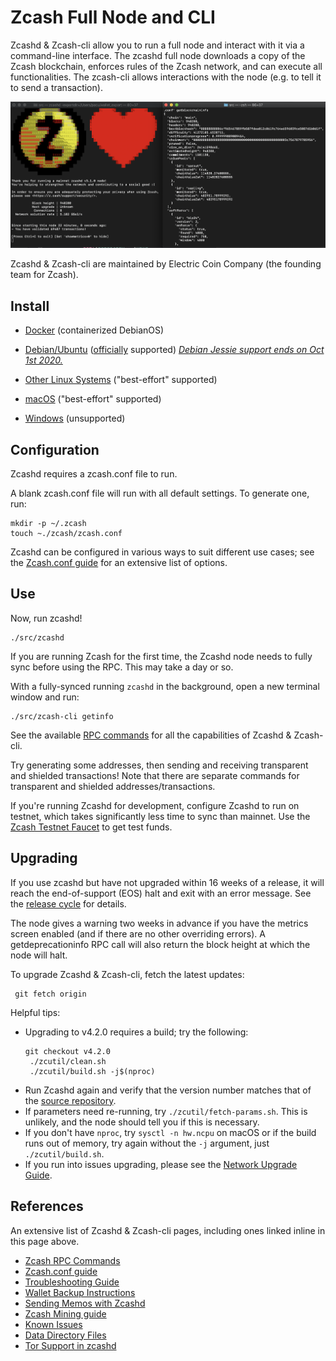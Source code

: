 # Zcash Full Node and CLI

Zcashd & Zcash-cli allow you to run a full node and interact with it via a command-line interface. The zcashd full node downloads a copy of the Zcash blockchain, enforces rules of the Zcash network, and can execute all functionalities. The zcash-cli allows interactions with the node (e.g. to tell it to send a transaction).

![](./images/zcashd_and_zcashcli.png)

Zcashd & Zcash-cli are maintained by Electric Coin Company (the founding team for Zcash).


## Install

* [Docker](https://hub.docker.com/r/electriccoinco/zcashd) (containerized DebianOS)

* [Debian/Ubuntu](Debian-Ubuntu-build.html) ([officially](https://zcash.readthedocs.io/en/latest/rtd_pages/supported_platform_policy.html#supported-platform-policy) supported) *[Debian Jessie support ends on Oct 1st 2020.](https://forum.zcashcommunity.com/t/end-of-debian-jessie-support-is-on-october-1st-2020/37313)*

* [Other Linux Systems](https://zcash.readthedocs.io/en/latest/rtd_pages/Linux-misc-build.html) ("best-effort" supported)

* [macOS](macOS-build.html) ("best-effort" supported)

* [Windows](windows-build.html) (unsupported)


## Configuration

Zcashd requires a zcash.conf file to run.

A blank zcash.conf file will run with all default settings. To generate one, run:

```
mkdir -p ~/.zcash
touch ~./zcash/zcash.conf
```

Zcashd can be configured in various ways to suit different use cases; see the [Zcash.conf guide](zcash_conf_guide.html) for an extensive list of options.

## Use

Now, run zcashd!

```
./src/zcashd
```

If you are running Zcash for the first time, the Zcashd node needs to fully sync before using the RPC. This may take a day or so.

With a fully-synced running ``zcashd`` in the background, open a new terminal window and run:

```
./src/zcash-cli getinfo
```

See the available [RPC commands](https://zcash-rpc.github.io/) for all the capabilities of Zcashd & Zcash-cli.

Try generating some addresses, then sending and receiving transparent and shielded transactions! Note that there are separate commands for transparent and shielded addresses/transactions.

If you're running Zcashd for development, configure Zcashd to run on testnet, which takes significantly less time to sync than mainnet. Use the [Zcash Testnet Faucet](https://faucet.testnet.z.cash/) to get test funds.

## Upgrading

<!--If you're on a Debian-based distribution, you can follow the :ref:`install-debian-bin-packages-guide` to install Zcash on your system. -->
If you use zcashd but have not upgraded within 16 weeks of a release, it will reach the end-of-support (EOS) halt and exit with an error message. See the [release cycle](https://z.cash/support/schedule/) for details.

The node gives a warning two weeks in advance if you have the metrics screen enabled (and if there are no other overriding errors). A getdeprecationinfo RPC call will also return the block height at which the node will halt.

To upgrade Zcashd & Zcash-cli, fetch the latest updates:
  ```
   git fetch origin
  ```

Helpful tips: 
* Upgrading to v4.2.0 requires a build; try the following: 
  ```
  git checkout v4.2.0
   ./zcutil/clean.sh
   ./zcutil/build.sh -j$(nproc)
  ```
* Run Zcashd again and verify that the version number matches that of the [source repository](https://github.com/zcash/zcash).
* If parameters need re-running, try ``./zcutil/fetch-params.sh``. This is unlikely, and the node should tell you if this is necessary.
* If you don't have ``nproc``, try ``sysctl -n hw.ncpu`` on macOS or if the build runs out of memory, try again without the ``-j`` argument,  just ``./zcutil/build.sh``.
* If you run into issues upgrading, please see the [Network Upgrade Guide](nu_dev_guide.html).

## References

An extensive list of Zcashd & Zcash-cli pages, including ones linked inline in this page above.
* [Zcash RPC Commands](https://zcash-rpc.github.io/)
* [Zcash.conf guide](zcash_conf_guide.html)
* [Troubleshooting Guide](troubleshooting_guide.html)
* [Wallet Backup Instructions](wallet_backup.html)
* [Sending Memos with Zcashd](memos.html)
* [Zcash Mining guide](zcash_mining_guide.html)
* [Known Issues](security_warnings.html)
* [Data Directory Files](files.html)
* [Tor Support in zcashd](tor.html)